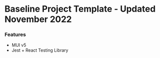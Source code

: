 # Baseline Project Template - Updated November 2022

### Features

- MUI v5
- Jest + React Testing Library
